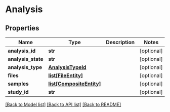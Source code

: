 # Analysis

## Properties
Name | Type | Description | Notes
------------ | ------------- | ------------- | -------------
**analysis_id** | **str** |  | [optional] 
**analysis_state** | **str** |  | [optional] 
**analysis_type** | [**AnalysisTypeId**](AnalysisTypeId.md) |  | [optional] 
**files** | [**list[FileEntity]**](FileEntity.md) |  | [optional] 
**samples** | [**list[CompositeEntity]**](CompositeEntity.md) |  | [optional] 
**study_id** | **str** |  | [optional] 

[[Back to Model list]](../README.md#documentation-for-models) [[Back to API list]](../README.md#documentation-for-api-endpoints) [[Back to README]](../README.md)


